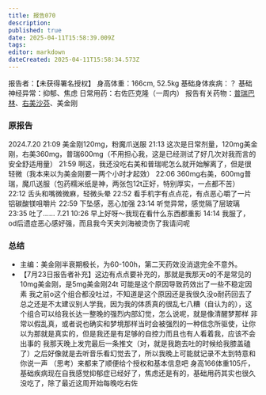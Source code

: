 ```yaml
---
title: 报告070
description: 
published: true
date: 2025-04-11T15:58:39.009Z
tags: 
editor: markdown
dateCreated: 2025-04-11T15:58:34.573Z
---
```


﻿报告者：【未获得署名授权】
身高体重：166cm, 52.5kg
基础身体疾病：？
基础神经异常：抑郁、焦虑
日常用药：右佐匹克隆（一周内）
报告有关药物：[普瑞巴林](/PR80/)、[右美沙芬](/DXM/)、美金刚

### 原报告
2024.7.20
21:09 美金刚120mg，粉魔爪送服
21:13 这次是日常剂量，120mg美金刚，右美360mg，普瑞600mg（不用担心我，这是已经测试了好几次对我而言的安全舒适用量）
21:59 啊这，我还没吃右美和普瑞呢怎么就开始解离了，但是很轻微（我本来以为美金刚要一两个小时才起效）
22:06 360mg右美，600mg普瑞，魔爪送服（包药糯米纸是神，两张包12t正好，特别厚实，一点都不苦）
22:12 舌头和嘴微微麻，轻微头晕
22:52 看手机字有点点花，有点恶心嚼了一片铝碳酸镁咀嚼片
22:59 下坠感，恶心加强
23:14 听觉异常，感觉隔了层玻璃
23:35 吐了……
7.21 10:26 早上好呀～我现在看什么东西都重影
14:14 我服了，od后遗症恶心感好强，而且我今天夹刘海被烫伤了我请问呢

### 总结
- 主编：美金刚半衰期极长，为60-100h，第二天药效没消退完全不意外。
- 【7月23日报告者补充】这边有点点要补充的，那就是我那天o的不是常见的10mg美金刚，是5mg美金刚24t 可能是这个原因导致药效出了一些不稳定因素 我之前o这个组合都没吐过，不知道是这个原因还是我很久没o耐药回去了 总之还是不太建议别人学我，因为我的体质真的很乱七八糟（自认为的），这个组合可以给我长达一整晚的强烈内部幻觉，怎么说呢，就是像清醒梦那样 非常以假乱真，或者说也确实和梦境那样当时会被强烈的一种信念所驱使，让你以为那就是真实的，但是我还是有足够的自控力而且也有人看着我，应该不会出事的 我那天晚上发完最后一条推文（对，就是我跑去吐的时候给我膝盖磕了）之后好像就是去听音乐看幻觉去了，所以我晚上可能就记录不太到特意和你说一声 （思考）来都来了顺便给个授权和基本信息吧 身高166体重105斤，基础疾病现在自我感觉抑郁症已经好了，焦虑还是有的，基础用药其实也很久没吃了，除了最近这周开始每晚吃右佐
